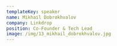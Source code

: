 ```yaml
---
templateKey: speaker
name: Mikhail Dobrokhvalov
company: Linkdrop
position: Co-Founder & Tech Lead
image: /img/13_mikhail_dobrokhvalov.jpg
---
```


